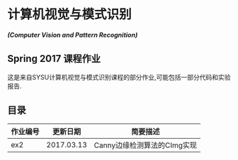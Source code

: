 # 计算机视觉与模式识别 #
##### (Computer Vision and Pattern Recognition)

## Spring 2017 课程作业

这是来自SYSU计算机视觉与模式识别课程的部分作业,可能包括一部分代码和实验报告.

## 目录

| 作业编号 | 更新日期 | 简要描述 |
| ------- | ------- | ------- |
| ex2 | 2017.03.13 | Canny边缘检测算法的CImg实现 |
